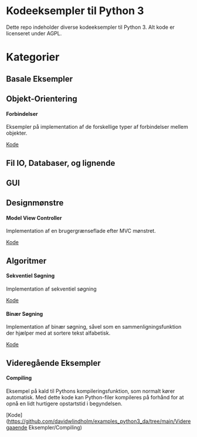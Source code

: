 # Kodeeksempler til Python 3
Dette repo indeholder diverse kodeeksempler til Python 3. Alt kode er licenseret under AGPL.

# Kategorier
## Basale Eksempler
## Objekt-Orientering

#### Forbindelser
Eksempler på implementation af de forskellige typer af forbindelser mellem objekter.

[Kode](https://github.com/davidwlindholm/examples_python3_da/tree/main/Objekt%20Orientering/Forbindelser)

## Fil IO, Databaser, og lignende
## GUI
## Designmønstre

#### Model View Controller
Implementation af en brugergrænseflade efter MVC mønstret.

[Kode](https://github.com/davidwlindholm/examples_python3_da/tree/main/Designmoenstre/Model%20View%20Controller)

## Algoritmer

#### Sekventiel Søgning
Implementation af sekventiel søgning

[Kode](https://github.com/davidwlindholm/examples_python3_da/tree/main/Algoritmer/Sekventiel%20Soegning)

#### Binær Søgning
Implementation af binær søgning, såvel som en sammenligningsfunktion der hjælper med at sortere tekst alfabetisk.

[Kode](https://github.com/davidwlindholm/examples_python3_da/tree/main/Algoritmer/Binaer%20Soegning)

## Videregående Eksempler

#### Compiling
Eksempel på kald til Pythons kompileringsfunktion, som normalt kører automatisk. Med dette kode kan
Python-filer kompileres på forhånd for at opnå en lidt hurtigere opstartstid i begyndelsen.

[Kode](https://github.com/davidwlindholm/examples_python3_da/tree/main/Videregaaende Eksempler/Compiling)
